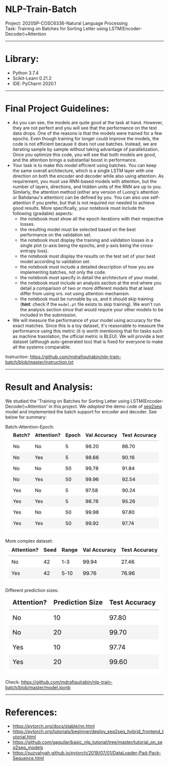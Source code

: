 # NLP-Train-Batch
Project: 2020SP-COSC6336-Natural Language Processing \
Task: Training on Batches for Sorting Letter using LSTM(Encoder-Decoder)+Attention

- - -

# Library:
- Python 3.7.4
- Scikit-Learn 0.21.2
- IDE: PyCharm 2020.1

- - -

# Final Project Guidelines:

- As you can see, the models are quite good at the task at hand. However, they are not perfect and you will see that the performance on the test data drops. One of the reasons is that the models were trained for a few epochs. Even though training for longer could improve the models, the code is not efficient because it does not use batches. Instead, we are iterating sample by sample without taking advantage of parallelization. Once you optimize this code, you will see that both models are good, and the attention brings a substantial boost in performance.
- Your task is to make this model efficient using batches. You can keep the same overall architecture, which is a single LSTM layer with one direction on both the encoder and decoder while also using attention. As requirement, you must use RNN-based models with attention, but the number of layers, directions, and hidden units of the RNN are up to you. Similarly, the attention method (either any version of Luong's attention or Bahdanau's attention) can be defined by you. You can also use self-attention if you prefer, but that is not required nor needed to achieve good results. More specifically, your notebook must include the following (gradable) aspects:
  - the notebook must show all the epoch iterations with their respective losses.
  - the resulting model must be selected based on the best performance on the validation set.
  - the notebook must display the training and validation losses in a single plot (x-axis being the epochs, and y-axis being the cross-entropy loss).
  - the notebook must display the results on the test set of your best model according to validation set.
  - the notebook must include a detailed description of how you are implementing batches, not only the code.
  - the notebook must specify in detail the architecture of your model.
  - the notebook must include an analysis section at the end where you detail a comparison of two or more different models that at least differ from using vrs. not using attention mechanism.
  - the notebook must be runnable by us, and it should skip training (**hint**: check if the `model.pt` file exists to skip training). We won't run the analysis section since that would require your other models to be included in the submission.
- We will measure the performance of your model using accuracy for the exact matches. Since this is a toy dataset, it's reasonable to measure the performance using this metric (it is worth mentioning that for tasks such as machine trasnlation, the official metric is BLEU). We will provide a test dataset (although auto-generated too) that is fixed for everyone to make all the systems comparable.

Instruction: https://github.com/mdrafiqulrabin/nlp-train-batch/blob/master/instruction.txt

- - -

# Result and Analysis:

We studied the 'Training on Batches for Sorting Letter using LSTM(Encoder-Decoder)+Attention' in this project. We *adopted* the demo code of [seq2seq](https://github.com/gaguilar/basic_nlp_tutorial/tree/master/tutorial_on_seq2seq_models) model and implemented the batch support for encoder and decoder. See below for summary:

Batch-Attention-Epoch: \
<img src="https://github.com/mdrafiqulrabin/nlp-train-batch/blob/master/result/summary/batch_attention_epoch.png" alt="batch_attention_epoch" width="600"/>

More complex dataset: \
<img src="https://github.com/mdrafiqulrabin/nlp-train-batch/blob/master/result/summary/complex_dataset.png" alt="complex_dataset" width="600"/>

Different prediction sizes: \
<img src="https://github.com/mdrafiqulrabin/nlp-train-batch/blob/master/result/summary/prediction_size.png" alt="prediction_size" width="600"/>

Check: https://github.com/mdrafiqulrabin/nlp-train-batch/blob/master/model.ipynb

- - -

# References:

- https://pytorch.org/docs/stable/nn.html 
- https://pytorch.org/tutorials/beginner/deploy_seq2seq_hybrid_frontend_tutorial.html 
- https://github.com/gaguilar/basic_nlp_tutorial/tree/master/tutorial_on_seq2seq_models 
- https://suzyahyah.github.io/pytorch/2019/07/01/DataLoader-Pad-Pack-Sequence.html 

